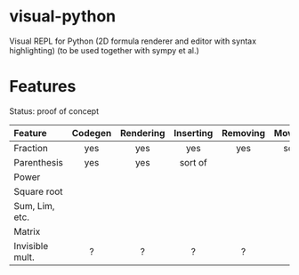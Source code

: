 # visual-python
Visual REPL for Python (2D formula renderer and editor with syntax highlighting) (to be used together with sympy et al.)


# Features
Status: proof of concept

| Feature        | Codegen | Rendering | Inserting | Removing | Movement |
| :------------- | :-----: | :-------: | :-------: | :------: | :------: |
| Fraction       | yes     | yes       | yes       | yes      | sort of  |
| Parenthesis    | yes     | yes       | sort of   |          | yes      |
| Power          |         |           |           |          |          |
| Square root    |         |           |           |          |          |
| Sum, Lim, etc. |         |           |           |          |          |
| Matrix         |         |           |           |          |          |
| Invisible mult.| ?       | ?         | ?         | ?        | ?        |

